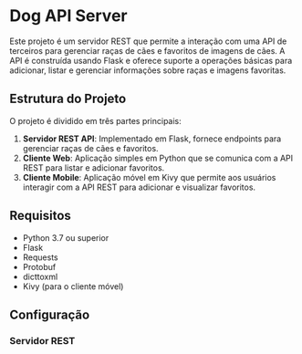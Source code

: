 # Dog API Server

Este projeto é um servidor REST que permite a interação com uma API de terceiros para gerenciar raças de cães e favoritos de imagens de cães. A API é construída usando Flask e oferece suporte a operações básicas para adicionar, listar e gerenciar informações sobre raças e imagens favoritas.

## Estrutura do Projeto

O projeto é dividido em três partes principais:

1. **Servidor REST API**: Implementado em Flask, fornece endpoints para gerenciar raças de cães e favoritos.
2. **Cliente Web**: Aplicação simples em Python que se comunica com a API REST para listar e adicionar favoritos.
3. **Cliente Mobile**: Aplicação móvel em Kivy que permite aos usuários interagir com a API REST para adicionar e visualizar favoritos.

## Requisitos

- Python 3.7 ou superior
- Flask
- Requests
- Protobuf
- dicttoxml
- Kivy (para o cliente móvel)

## Configuração

### Servidor REST
